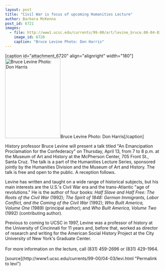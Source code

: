```yaml
---
layout: post
title: "Civil War is focus of upcoming Humanities Lecture"
author: Barbara McKenna
post_id: 6721
images:
  - file: http://www1.ucsc.edu/currents/99-00/art/levine_bruce.00-04-03.180.jpg
    image_id: 6720
    caption: "Bruce Levine Photo: Don Harris"
---
```


[caption id="attachment_6720" align="alignright" width="180"]<a href="http://localhost/mysite/wp-content/uploads/2000/04/levine_bruce.00-04-03.180.jpg"><img class="size-full wp-image-6720" src="http://localhost/mysite/wp-content/uploads/2000/04/levine_bruce.00-04-03.180.jpg" alt="Bruce Levine Photo: Don Harris" width="180" height="259" /></a>Bruce Levine Photo: Don Harris[/caption]
<p>
  History professor Bruce Levine will present a talk titled "An Emancipation Proclamation for the Confederacy" on Thursday, April 13, from 7 to 8 p.m. at the Museum of Art and History at the McPherson Center, 705 Front St., Santa Cruz. The talk is a part of the Humanities Lecture Series, sponsored jointly by the Humanities Division and the Museum of Art and History. The talk is free and open to the public. A reception follows.
</p>Levine has written and taught on a wide range of historical subjects, but his main interests are the U.S.'s Civil War era and the trans-Atlantic "age of revolutions." He is the author of four books: <i>Half Slave and Half Free: The Roots of the Civil War</i> (1992); <i>The Spirit of 1848: German Immigrants, Labor Conflict, and the Coming of the Civil War</i> (1992); <i>Who Built America, Volume One</i> (1989) (principal author); and <i>Who Built America, Volume Two</i> (1992) (contributing author).
<p>
  Previous to coming to UCSC in 1997, Levine was a professor of history at the University of Cincinnati for 11 years and, before that, worked as director of research and writing for the American Social History Project at the City University of New York's Graduate Center.<br>
  <br>
  For more information on the lecture, call (831) 459-2696 or (831) 429-1964.
</p>
<p>

</p>
[source](http://www1.ucsc.edu/currents/99-00/04-03/levi.html "Permalink to levi")
